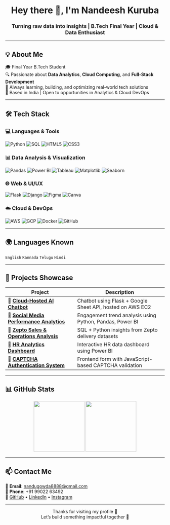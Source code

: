 <h1 align="center">Hey there 👋, I'm Nandeesh Kuruba</h1>
<h3 align="center">Turning raw data into insights | B.Tech Final Year | Cloud & Data Enthusiast</h3>

---

## 💡 About Me

🎓 Final Year B.Tech Student  
🔍 Passionate about **Data Analytics**, **Cloud Computing**, and **Full-Stack Development**  
🧠 Always learning, building, and optimizing real-world tech solutions  
📍 Based in India | Open to opportunities in Analytics & Cloud DevOps

---

## 🛠️ Tech Stack

### 💻 Languages & Tools
![Python](https://img.shields.io/badge/Python-3776AB?style=for-the-badge&logo=python&logoColor=white)
![SQL](https://img.shields.io/badge/SQL-336791?style=for-the-badge&logo=postgresql&logoColor=white)
![HTML5](https://img.shields.io/badge/HTML5-E34F26?style=for-the-badge&logo=html5&logoColor=white)
![CSS3](https://img.shields.io/badge/CSS3-1572B6?style=for-the-badge&logo=css3&logoColor=white)

### 📊 Data Analysis & Visualization
![Pandas](https://img.shields.io/badge/Pandas-150458?style=for-the-badge&logo=pandas&logoColor=white)
![Power BI](https://img.shields.io/badge/Power%20BI-F2C811?style=for-the-badge&logo=powerbi&logoColor=black)
![Tableau](https://img.shields.io/badge/Tableau-E97627?style=for-the-badge&logo=tableau&logoColor=white)
![Matplotlib](https://img.shields.io/badge/Matplotlib-11557C?style=for-the-badge&logo=plotly&logoColor=white)
![Seaborn](https://img.shields.io/badge/Seaborn-0077B6?style=for-the-badge&logoColor=white)

### 🌐 Web & UI/UX
![Flask](https://img.shields.io/badge/Flask-000000?style=for-the-badge&logo=flask&logoColor=white)
![Django](https://img.shields.io/badge/Django-092E20?style=for-the-badge&logo=django&logoColor=white)
![Figma](https://img.shields.io/badge/Figma-F24E1E?style=for-the-badge&logo=figma&logoColor=white)
![Canva](https://img.shields.io/badge/Canva-00C4CC?style=for-the-badge&logo=canva&logoColor=white)

### ☁️ Cloud & DevOps
![AWS](https://img.shields.io/badge/AWS-FF9900?style=for-the-badge&logo=amazonaws&logoColor=white)
![GCP](https://img.shields.io/badge/GCP-4285F4?style=for-the-badge&logo=googlecloud&logoColor=white)
![Docker](https://img.shields.io/badge/Docker-2496ED?style=for-the-badge&logo=docker&logoColor=white)
![GitHub](https://img.shields.io/badge/GitHub-181717?style=for-the-badge&logo=github&logoColor=white)

---

## 🌍 Languages Known

`English` `Kannada` `Telugu` `Hindi`

---

## 🚀 Projects Showcase

| Project | Description |
|--------|-------------|
| 🔗 [**Cloud‑Hosted AI Chatbot**](https://github.com/nandeesh88/Cloud-Sheet-Data-Chatbot) | Chatbot using Flask + Google Sheet API, hosted on AWS EC2 |
| 🔗 [**Social Media Performance Analytics**](https://github.com/nandeesh88/social-media-trends-analysis) | Engagement trend analysis using Python, Pandas, Power BI |
| 🔗 [**Zepto Sales & Operations Analysis**](https://github.com/nandeesh88/zepto-data-insights-sql) | SQL + Python insights from Zepto delivery datasets |
| 🔗 [**HR Analytics Dashboard**](https://github.com/nandeesh88/HR-Anlytics-Dashboard) | Interactive HR data dashboard using Power BI |
| 🔗 [**CAPTCHA Authentication System**](https://github.com/nandeesh88/captcha-authentication-system) | Frontend form with JavaScript-based CAPTCHA validation |

---

## 📊 GitHub Stats  

<p align="center">
  <img src="https://github-readme-stats.vercel.app/api?username=nandeesh88&show_icons=true&theme=tokyonight" height="160px"/>
  <img src="https://github-readme-streak-stats.herokuapp.com/?user=nandeesh88&theme=tokyonight" height="160px"/>
</p>

---

## 📫 Contact Me

📧 **Email**: [nandugowda8888@gmail.com](mailto:nandugowda8888@gmail.com)  
📱 **Phone**: +91 99022 63492  
🔗 [GitHub](https://github.com/nandeesh88) • [LinkedIn](https://www.linkedin.com/in/kuruba-nandeesh) • [Instagram](https://instagram.com/mr__nandu__gowda)

---

<p align="center">Thanks for visiting my profile 🙏<br/>Let’s build something impactful together 🚀</p>
